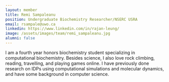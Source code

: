 ```yaml
---
layout: member
title: Remi Sampaleanu
position: Undergraduate Biochemistry Researcher/NSERC USRA
email: rsampale@uwo.ca
linkedin: https://www.linkedin.com/in/rajan-leung/
image: /assets/images/team/remi_sampaleanu.jpg
alumni: false
---
```


I am a fourth year honors biochemistry student specializing in computational biochemistry. Besides science, I also love rock climbing, reading, travelling, and playing games online. I have previously done research on IDPs using computational simulations and molecular dynamics, and have some background in computer science.